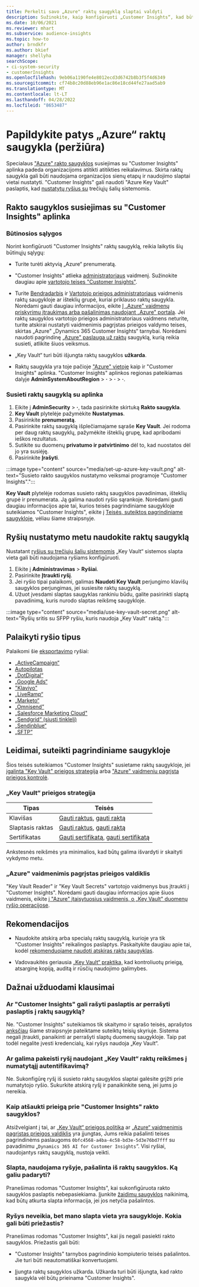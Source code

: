 ```yaml
---
title: Perkelti savo „Azure" raktų saugyklą slaptai valdyti
description: Sužinokite, kaip konfigūruoti „Customer Insights“, kad būtų naudojama jūsų „Azure" raktų saugykla.
ms.date: 10/06/2021
ms.reviewer: mhart
ms.subservice: audience-insights
ms.topic: how-to
author: brndkfr
ms.author: bkief
manager: shellyha
searchScope:
- ci-system-security
- customerInsights
ms.openlocfilehash: 9eb06a1190fe4e8012ecd3d6742b8b3f5f4d6349
ms.sourcegitcommit: cf74b8c20d88eb96e1ac86e18cd44fe27aad5ab9
ms.translationtype: MT
ms.contentlocale: lt-LT
ms.lasthandoff: 04/28/2022
ms.locfileid: "8653487"
---
```

# <a name="bring-your-own-azure-key-vault-preview"></a>Papildykite patys „Azure“ raktų saugykla (peržiūra)

Specialaus ["Azure" rakto saugyklos](/azure/key-vault/general/basic-concepts) susiejimas su "Customer Insights" aplinka padeda organizacijoms atitikti atitikties reikalavimus.
Skirta raktų saugykla gali būti naudojama organizacijos sienų etapų ir naudojimo slaptai vietai nustatyti. "Customer Insights" gali naudoti "Azure Key Vault" paslaptis, kad [nustatytų ryšius su](connections.md) trečiųjų šalių sistemomis.

## <a name="link-the-key-vault-to-the-customer-insights-environment"></a>Rakto saugyklos susiejimas su "Customer Insights" aplinka

### <a name="prerequisites"></a>Būtinosios sąlygos

Norint konfigūruoti "Customer Insights" raktų saugyklą, reikia laikytis šių būtinųjų sąlygų:

- Turite turėti aktyvią „Azure“ prenumeratą.

- "Customer Insights" atlieka [administratoriaus](permissions.md#admin) vaidmenį. Sužinokite daugiau apie [vartotojo teises "Customer Insights"](permissions.md#assign-roles-and-permissions).

- Turite [Bendradarbis](/azure/role-based-access-control/built-in-roles#contributor) ir [Vartotojo prieigos administratoriaus](/azure/role-based-access-control/built-in-roles#user-access-administrator) vaidmenis raktų saugykloje ar išteklių grupė, kuriai priklauso raktų saugykla. Norėdami gauti daugiau informacijos, eikite [Į „Azure" vaidmenų priskyrimų įtraukimas arba pašalinimas naudojant „Azure" portalą](/azure/role-based-access-control/role-assignments-portal). Jei raktų saugyklos vartotojo prieigos administratoriaus vaidmens neturite, turite atskirai nustatyti vaidmenimis pagrįstas prieigos valdymo teises, skirtas „Azure" „Dynamics 365 Customer Insights“ tarnybai. Norėdami naudoti pagrindinę [„Azure" paslaugą už raktų](connect-service-principal.md) saugyklą, kurią reikia susieti, atlikite šiuos veiksmus.

- „Key Vault“ turi būti išjungta raktų saugyklos **užkarda**.

- Raktų saugykla yra toje pačioje ["Azure" vietoje](https://azure.microsoft.com/global-infrastructure/geographies/#overview) kaip ir "Customer Insights" aplinka. "Customer Insights" aplinkos regionas pateikiamas dalyje **AdminSystemAboutRegion** > **·** > **·** > **·**.

### <a name="link-a-key-vault-to-the-environment"></a>Susieti raktų saugyklą su aplinka

1. Eikite į **AdminSecurity** > **·**, tada pasirinkite skirtuką **Rakto saugykla**.
1. **Key Vault** plytelėje pažymėkite **Nustatymas**.
1. Pasirinkite **prenumeratą**.
1. Pasirinkite raktų saugyklą išplečiamajame sąraše **Key Vault**. Jei rodoma per daug raktų saugyklų, pažymėkite išteklių grupę, kad apribodami ieškos rezultatus.
1. Sutikite su duomenų **privatumo ir patvirtinimo** dėl to, kad nuostatos dėl jo yra susiėję.
1. Pasirinkite **Įrašyti**.

:::image type="content" source="media/set-up-azure-key-vault.png" alt-text="Susieto rakto saugyklos nustatymo veiksmai programoje &quot;Customer Insights&quot;.":::

**Key Vault** plytelėje rodomas susieto raktų saugyklos pavadinimas, išteklių grupė ir prenumerata. Ją galima naudoti ryšio sąrankoje.
Norėdami gauti daugiau informacijos apie tai, kurios teisės pagrindiniame saugykloje suteikiamos "Customer Insights", eikite į [Teisės, suteiktos pagrindiniame saugykloje](#permissions-granted-on-the-key-vault), vėliau šiame straipsnyje.

## <a name="use-the-key-vault-in-the-connection-setup"></a>Ryšių nustatymo metu naudokite raktų saugyklą

Nustatant [ryšius su trečiųjų šalių sistemomis](connections.md) „Key Vault“ sistemos slapta vieta gali būti naudojama ryšiams konfigūruoti.

1. Eikite į **Administravimas** > **Ryšiai**.
1. Pasirinkite **Įtraukti ryšį**.
1. Jei ryšio tipai palaikomi, galimas **Naudoti Key Vault** perjungimo klavišų saugyklos perjungimas, jei susiesite raktų saugyklą.
1. Užuot įvesdami slaptas saugyklas rankiniu būdu, galite pasirinkti slaptą pavadinimą, kuris nurodo slaptas reikšmę saugykloje.

:::image type="content" source="media/use-key-vault-secret.png" alt-text="Ryšių sritis su SFPP ryšiu, kuris naudoja „Key Vault“ raktą.":::

## <a name="supported-connection-types"></a>Palaikyti ryšio tipus

Palaikomi šie [eksportavimo](export-destinations.md) ryšiai:

* [„ActiveCampaign“](export-active-campaign.md)
* [Autopilotas](export-autopilot.md)
* [„DotDigital“](export-dotdigital.md)
* [„Google Ads“](export-google-ads.md)
* ["Klaviyo"](export-klaviyo.md)
* [„LiveRamp“](export-liveramp.md)
* [„Marketo“](export-marketo.md)
* [„Omnisend”](export-omnisend.md)
* [„Salesforce Marketing Cloud"](export-salesforce.md)
* [„Sendgrid“ (siųsti tinklelį)](export-sendgrid.md)
* [„Sendinblue“](export-sendinblue.md)
* [„SFTP”](export-sftp.md)

## <a name="permissions-granted-on-the-key-vault"></a>Leidimai, suteikti pagrindiniame saugykloje

Šios teisės suteikiamos "Customer Insights" susietame raktų saugykloje, jei [įgalinta "Key Vault" prieigos strategija](/azure/key-vault/general/assign-access-policy?tabs=azure-portal) arba ["Azure" vaidmeniu pagrįsta prieigos kontrolė](/azure/key-vault/general/rbac-guide?tabs=azure-cli).

### <a name="key-vault-access-policy"></a>„Key Vault“ prieigos strategija

| Tipas        | Teisės          |
| ----------- | -------------------- |
| Klavišas         | [Gauti raktus](/rest/api/keyvault/get-keys), [gauti raktą](/rest/api/keyvault/get-key)                                 |
| Slaptasis raktas      | [Gauti raktus](/rest/api/keyvault/get-secrets), [gauti raktą](/rest/api/keyvault/get-secret)                     |
| Sertifikatas | [Gauti sertifikatą](/rest/api/keyvault/get-certificates), [gauti sertifikatą](/rest/api/keyvault/get-certificate) |

Ankstesnės reikšmės yra minimalios, kad būtų galima išvardyti ir skaityti vykdymo metu.

### <a name="azure-role-based-access-control"></a>„Azure" vaidmenimis pagrįstas prieigos valdiklis

"Key Vault Reader" ir "Key Vault Secrets" vartotojo vaidmenys bus įtraukti į "Customer Insights". Norėdami gauti daugiau informacijos apie šiuos vaidmenis, eikite [į "Azure" įtaisytuosius vaidmenis, o „Key Vault" duomenų ryšio operacijose](/azure/key-vault/general/rbac-guide?tabs=azure-cli).

## <a name="recommendations"></a>Rekomendacijos

- Naudokite atskirą arba specialų raktų saugyklą, kurioje yra tik "Customer Insights" reikalingos paslaptys. Paskaitykite daugiau apie tai, kodėl [rekomenduojame naudoti atskiras raktų saugyklas](/azure/key-vault/general/best-practices#why-we-recommend-separate-key-vaults).

- Vadovaukitės geriausia [„Key Vault“ praktika,](/azure/key-vault/general/best-practices#turn-on-logging) kad kontroliuotų prieigą, atsarginę kopiją, auditą ir rūsčių naudojimo galimybes.

## <a name="frequently-asked-questions"></a>Dažnai užduodami klausimai

### <a name="can-customer-insights-write-secrets-or-overwrite-secrets-into-the-key-vault"></a>Ar "Customer Insights" gali rašyti paslaptis ar perrašyti paslaptis į raktų saugyklą?

Ne. "Customer Insights" suteikiamos tik skaitymo ir sąrašo teisės, aprašytos [anksčiau](#permissions-granted-on-the-key-vault) šiame straipsnyje pateiktame suteiktų teisių skyriuje. Sistema negali įtraukti, panaikinti ar perrašyti slaptų duomenų saugykloje. Taip pat todėl negalite įvesti kredencialų, kai ryšys naudoja „Key Vault“.

### <a name="can-i-change-a-connection-from-using-key-vault-secrets-to-default-authentication"></a>Ar galima pakeisti ryšį naudojant „Key Vault“ raktų reikšmes į numatytąjį autentifikavimą?

Ne. Sukonfigūrę ryšį iš susieto raktų saugyklos slaptai galėsite grįžti prie numatytojo ryšio. Sukurkite atskirą ryšį ir panaikinkite seną, jei jums jo nereikia.

### <a name="how-can-i-revoke-access-to-a-key-vault-for-customer-insights"></a>Kaip atšaukti prieigą prie "Customer Insights" rakto saugyklos?

Atsižvelgiant į tai, ar [„Key Vault“ prieigos politika](/azure/key-vault/general/assign-access-policy?tabs=azure-portal) ar [„Azure“ vaidmenimis pagrįstas prieigos valdiklis](/azure/key-vault/general/rbac-guide?tabs=azure-cli) yra įjungtas, Jums reikia pašalinti teises pagrindinėms paslaugoms `0bfc4568-a4ba-4c58-bd3e-5d3e76bd7fff` su pavadinimu „`Dynamics 365 AI for Customer Insights`“. Visi ryšiai, naudojantys raktų saugyklą, nustoja veikti.

### <a name="a-secret-thats-used-in-a-connection-got-removed-from-the-key-vault-what-can-i-do"></a>Slapta, naudojama ryšyje, pašalinta iš raktų saugyklos. Ką galiu padaryti?

Pranešimas rodomas "Customer Insights", kai sukonfigūruota rakto saugyklos paslaptis nebepasiekiama. Įjunkite [žaidimų saugyklos](/azure/key-vault/general/soft-delete-overview) naikinimą, kad būtų atkurta slapta informacija, jei jos netyčia pašalintos.

### <a name="a-connection-doesnt-work-but-my-secret-is-in-the-key-vault-what-might-be-the-cause"></a>Ryšys neveikia, bet mano slapta vieta yra saugykloje. Kokia gali būti priežastis?

Pranešimas rodomas "Customer Insights", kai jis negali pasiekti rakto saugyklos. Priežastis gali būti:

- "Customer Insights" tarnybos pagrindinio kompiuterio teisės pašalintos. Jie turi būti neautomatiškai konvertuojami.

- Įjungta raktų saugyklos užkarda. Užkarda turi būti išjungta, kad rakto saugykla vėl būtų prieinama "Customer Insights".
